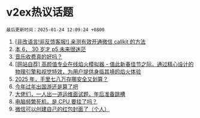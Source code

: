 # v2ex热议话题

`最后更新时间：2025-01-24 12:09:24 +0800`

1. [[非改语言!非反馈客服!] 亲测有效开通微信 callkit 的方法](https://www.v2ex.com/t/1107411)
1. [本 6， 30 岁才 p5 未来很迷茫](https://www.v2ex.com/t/1107326)
1. [音乐收费真的好吗？](https://www.v2ex.com/t/1107468)
1. [[网站自荐] 高颜值专业在线焰火模拟器 - 值此新春佳节之际，通过精心设计的物理引擎和视觉特效，为用户提供身临其境的焰火体验](https://www.v2ex.com/t/1107312)
1. [2025 年，手里七八万存哪安全又划算？](https://www.v2ex.com/t/1107363)
1. [今年过年出国游还是算了吧](https://www.v2ex.com/t/1107473)
1. [大佬们，一人出一道运维面试题，年后准备跳槽](https://www.v2ex.com/t/1107485)
1. [电脑频繁死机，是 CPU 要挂了吗？](https://www.v2ex.com/t/1107332)
1. [微信可以创建自己的红包封面了（个人）](https://www.v2ex.com/t/1107475)

